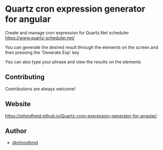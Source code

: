 
# Quartz cron expression generator for angular

Create and manage cron expression for Quartz.Net scheduler
https://www.quartz-scheduler.net/

You can generate the desired result through the elements on the screen and then pressing the 'Generate Exp' key

You can also type your phrase and view the results on the elements

## Contributing

Contributions are always welcome!

## Website

https://mhmdhmd.github.io/Quartz-cron-expression-generator-for-angular/

## Author

- [@mhmdhmd](https://www.github.com/mhmdhmd)

  
